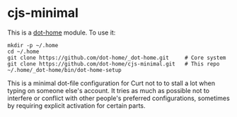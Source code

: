 cjs-minimal
==============

This is a [dot-home] module. To use it:

    mkdir -p ~/.home
    cd ~/.home
    git clone https://github.com/dot-home/_dot-home.git     # Core system
    git clone https://github.com/dot-home/cjs-minimal.git   # This repo
    ~/.home/_dot-home/bin/dot-home-setup

This is a minimal dot-file configuration for Curt not to to stall a
lot when typing on someone else's account. It tries as much as
possible not to interfere or conflict with other people's preferred
configurations, sometimes by requiring explicit activation for certain
parts.

[dot-home]: https://github.com/dot-home/
[_dot-home]: https://github.com/dot-home/_dot-home/
